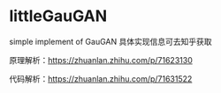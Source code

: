 # littleGauGAN
simple implement of GauGAN
具体实现信息可去知乎获取

原理解析：https://zhuanlan.zhihu.com/p/71623130

代码解析：https://zhuanlan.zhihu.com/p/71631522

